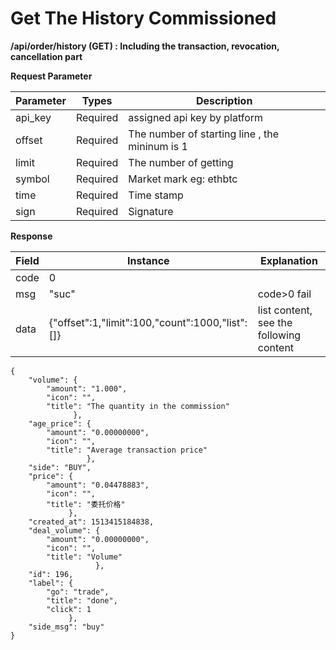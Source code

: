 

# Get The History Commissioned

**/api/order/history  (GET) : Including the transaction, revocation, cancellation part**

 **Request Parameter**

| Parameter | Types    | Description                              |
| --------- | -------- | ---------------------------------------- |
| api_key   | Required | assigned api key by platform             |
| offset    | Required | The number of  starting line , the mininum is 1 |
| limit     | Required | The number of getting                    |
| symbol    | Required | Market mark eg: ethbtc                   |
| time      | Required | Time stamp                               |
| sign      | Required | Signature                                |

 

**Response**

 

| Field | Instance                                 | Explanation                             |
| ----- | ---------------------------------------- | --------------------------------------- |
| code  | 0                                        |                                         |
| msg   | "suc"                                    | code>0 fail                             |
| data  | {"offset":1,"limit":100,"count":1000,"list":[]} | list content, see the following content |

 

```
{
	"volume": {
		"amount": "1.000",
		"icon": "",
		"title": "The quantity in the commission"
	          },
	"age_price": {
		"amount": "0.00000000",
		"icon": "",
		"title": "Average transaction price"
	             },
	"side": "BUY",
	"price": {
		"amount": "0.04478883",
		"icon": "",
		"title": "委托价格"
	         },
	"created_at": 1513415184838,
	"deal_volume": {
		"amount": "0.00000000",
		"icon": "",
		"title": "Volume"
	               },
	"id": 196,
	"label": {
		"go": "trade",
		"title": "done",
		"click": 1
	         },
	"side_msg": "buy"
}

```
